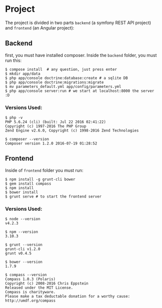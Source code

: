 # Project

The project is divided in two parts `backend` (a symfony REST API project) and `frontend` (an Angular project):

## Backend

first, you must have installed composer. Inside the `backend` folder, you must run this:

```
$ compose install  # any question, just press enter
$ mkdir app/data
$ php app/console doctrine:database:create # a sqlite DB
$ php app/console doctrine:migrations:migrate
$ mv parameters_default.yml app/config/parameters.yml
$ php app/console server:run # we start at localhost:8000 the server :D
```


### Versions Used:
```
$ php -v
PHP 5.6.24 (cli) (built: Jul 22 2016 02:41:22)
Copyright (c) 1997-2016 The PHP Group
Zend Engine v2.6.0, Copyright (c) 1998-2016 Zend Technologies

$ composer --version
Composer version 1.2.0 2016-07-19 01:28:52
```

## Frontend

Inside of `frontend` folder you must run:

```
$ npm install -g grunt-cli bower
$ gem install compass
$ npm install
$ bower install
$ grunt serve # to start the frontend server
```

### Versions Used:
```
$ node --version
v4.2.3

$ npm --version
3.10.3

$ grunt --version
grunt-cli v1.2.0
grunt v0.4.5

$ bower --version
1.7.9

$ compass --version
Compass 1.0.3 (Polaris)
Copyright (c) 2008-2016 Chris Eppstein
Released under the MIT License.
Compass is charityware.
Please make a tax deductable donation for a worthy cause: http://umdf.org/compass
```
